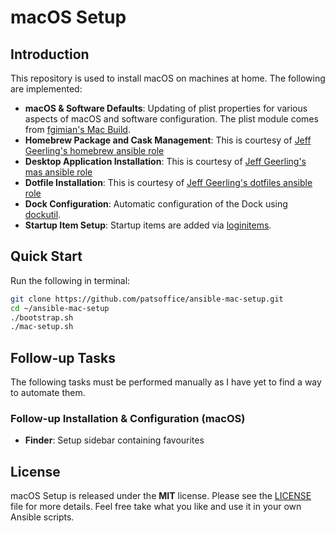 # macOS Setup

## Introduction

This repository is used to install macOS on machines at home. The following
are implemented:

* **macOS & Software Defaults**: Updating of plist properties for various
  aspects of macOS and software configuration.  The plist module comes
  from [fgimian's Mac Build](https://github.com/fgimian/macbuild).
* **Homebrew Package and Cask Management**: This is courtesy of [Jeff
  Geerling's homebrew ansible role](https://github.com/geerlingguy/ansible-role-homebrew)
* **Desktop Application Installation**: This is courtesy of [Jeff
  Geerling's mas ansible role](https://github.com/geerlingguy/ansible-role-mas)
* **Dotfile Installation**: This is courtesy of [Jeff Geerling's dotfiles
  ansible role](https://github.com/geerlingguy/ansible-role-dotfiles)
* **Dock Configuration**: Automatic configuration of the Dock using
  [dockutil](https://github.com/kcrawford/dockutil).
* **Startup Item Setup**: Startup items are added via
  [loginitems](https://github.com/OJFord/loginitems).

## Quick Start

Run the following in terminal:

```bash
git clone https://github.com/patsoffice/ansible-mac-setup.git
cd ~/ansible-mac-setup
./bootstrap.sh
./mac-setup.sh
```

## Follow-up Tasks

The following tasks must be performed manually as I have yet to find a way to
automate them.

### Follow-up Installation & Configuration (macOS)

* **Finder**: Setup sidebar containing favourites

## License

macOS Setup is released under the **MIT** license. Please see the
[LICENSE](https://github.com/fgimian/macbuild/blob/master/LICENSE) file for
more details.  Feel free take what you like and use it in your own Ansible
scripts.